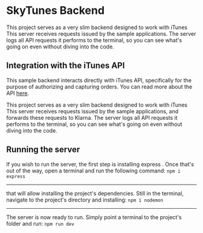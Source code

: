 # SkyTunes Backend


This project serves as a very slim backend designed to work with iTunes This server receives requests issued by the sample applications.
The server logs all API requests it performs to the terminal, so you can see what's going on even without diving into the code.

## Integration with the iTunes API

This sample backend interacts directly with iTunes API, specifically for the purpose of authorizing and capturing orders. You can read more about the API [here](https://developer.apple.com/library/archive/documentation/AudioVideo/Conceptual/iTuneSearchAPI/index.html).

This project serves as a very slim backend designed to work with iTunes This server receives requests issued by the sample applications, and forwards these requests to Klarna. 
The server logs all API requests it performs to the terminal, so you can see what's going on even without diving into the code.


## Running the server

If you wish to run the server, the first step is installing express .
Once that's out of the way, open a terminal and run the following command:
`npm i express`

---


that will allow installing the project's dependencies. Still in the terminal, navigate to the project's directory and installing:
`npm i nodemon`

---


The server is now ready to run. Simply point a terminal to the project's folder and run:
`npm run dev`


